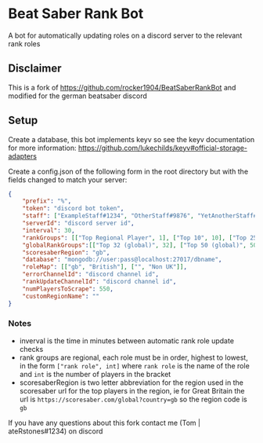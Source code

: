 # Beat Saber Rank Bot

A bot for automatically updating roles on a discord server to the relevant rank roles

## Disclaimer

This is a fork of https://github.com/rocker1904/BeatSaberRankBot and modified for the german beatsaber discord

## Setup

Create a database, this bot implements keyv so see the keyv documentation for more information: https://github.com/lukechilds/keyv#official-storage-adapters

Create a config.json of the following form in the root directory but with the fields changed to match your server:

```JSON
{
	"prefix": "%",
	"token": "discord bot token",
	"staff": ["ExampleStaff#1234", "OtherStaff#9876", "YetAnotherStaff#1111"],
	"serverId": "discord server id",
	"interval": 30,
	"rankGroups": [["Top Regional Player", 1], ["Top 10", 10], ["Top 25", 25], ["Top 50", 50]],
	"globalRankGroups":[["Top 32 (global)", 32], ["Top 50 (global)", 50], ["Top 100 (global)", 100]],
	"scoresaberRegion": "gb",
	"database": "mongodb://user:pass@localhost:27017/dbname",
	"roleMap": [["gb", "British"], ["", "Non UK"]],
	"errorChannelId": "discord channel id",
	"rankUpdateChannelId": "discord channel id",
	"numPlayersToScrape": 550,
	"customRegionName": ""
}
```

### Notes
* inverval is the time in minutes between automatic rank role update checks
* rank groups are regional, each role must be in order, highest to lowest, in the form ``["rank role", int]`` where ``rank role`` is the name of the role and ``int`` is the number of players in the bracket
* scoresaberRegion is two letter abbreviation for the region used in the scoresaber url for the top players in the region, ie for Great Britain the url is ``https://scoresaber.com/global?country=gb`` so the region code is ``gb``


If you have any questions about this fork contact me (Tom | ateRstones#1234) on discord